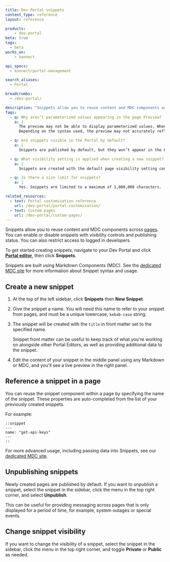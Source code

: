```yaml
---
title: Dev Portal snippets
content_type: reference
layout: reference

products:
    - dev-portal
beta: true
tags:
  - beta
works_on:
    - konnect

api_specs:
  - konnect/portal-management

search_aliases:
  - Portal

breadcrumbs:
  - /dev-portal/

description: "Snippets allow you to reuse content and MDC components across Pages."
faqs:
  - q: Why aren’t parameterized values appearing in the page Preview?
    a: |
      The preview may not be able to display parameterized values. When the page is rendered in the Portal, parameters will be resolved. 
      Depending on the syntax used, the preview may not accurately reflect those values in Page or Snippet views.

  - q: Are snippets visible in the Portal by default?
    a: |
      Snippets are published by default, but they won’t appear in the Portal unless they are reused in a page.

  - q: What visibility setting is applied when creating a new snippet?
    a: |
      Snippets are created with the default page visibility setting configured in your [Portal settings](/dev-portal/portal-settings/).

  - q: Is there a size limit for snippets?
    a: |
      Yes. Snippets are limited to a maximum of 1,000,000 characters.

related_resources:
  - text: Portal customization reference
    url: /dev-portal/portal-customization/
  - text: Custom pages
    url: /dev-portal/custom-pages/
---
```


Snippets allow you to reuse content and MDC components across [pages](/dev-portal/custom-pages). You can enable or disable snippets with visibility controls and publishing status. You can also restrict access to logged in developers.

To get started creating snippets, navigate to your Dev Portal and click [**Portal editor**](/dev-portal/portal-customization/#portal-editor/), then click **Snippets**.

Snippets are built using Markdown Components (MDC). See the [dedicated MDC site](https://portaldocs.konghq.com/components/snippet) for more information about Snippet syntax and usage.

## Create a new snippet

1. At the top of the left sidebar, click **Snippets** then **New Snippet**.
1. Give the snippet a name. 
You will need this name to refer to your snippet from pages, and must be a unique lowercase, `kebab-case` string.
1. The snippet will be created with the `title` in front matter set to the specified name. 
   
   Snippet front matter can be useful to keep track of what you're working on alongside other Portal Editors, as well as providing additional data to the snippet.

1. Edit the content of your snippet in the middle panel using any Markdown or MDC, and you'll see a live preview in the right panel.

## Reference a snippet in a page

You can reuse the snippet component within a page by specifying the name of the snippet. These properties are auto-completed from the list of your previously created snippets.

For example:

```
::snippet
---
name: "get-api-keys"
---
::
```

For more advanced usage, including passing data into Snippets, see our [dedicated MDC site](https://portaldocs.konghq.com/components/snippet).

## Unpublishing snippets

Newly created pages are published by default. If you want to unpublish a snippet, select the snippet in the sidebar, click the menu in the top right corner, and select **Unpublish**. 

This can be useful for providing messaging across pages that is only displayed for a period of time, for example, system outages or special events.

## Change snippet visibility

If you want to change the visibility of a snippet, select the snippet in the sidebar, click the menu in the top right corner, and toggle **Private** or **Public** as needed.

